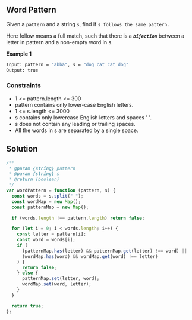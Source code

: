 ## Word Pattern

Given a `pattern` and a string `s`, find if `s follows the same pattern.`

Here follow means a full match, such that there is a **_`bijection`_** between a letter in pattern and a non-empty word in s.

**Example 1**

```bash
Input: pattern = "abba", s = "dog cat cat dog"
Output: true
```

### Constraints

- 1 <= pattern.length <= 300
- pattern contains only lower-case English letters.
- 1 <= s.length <= 3000
- s contains only lowercase English letters and spaces ' '.
- s does not contain any leading or trailing spaces.
- All the words in s are separated by a single space.

## Solution

```javascript
/**
 * @param {string} pattern
 * @param {string} s
 * @return {boolean}
 */
var wordPattern = function (pattern, s) {
  const words = s.split(" ");
  const wordMap = new Map();
  const patternMap = new Map();

  if (words.length !== pattern.length) return false;

  for (let i = 0; i < words.length; i++) {
    const letter = pattern[i];
    const word = words[i];
    if (
      (patternMap.has(letter) && patternMap.get(letter) !== word) ||
      (wordMap.has(word) && wordMap.get(word) !== letter)
    ) {
      return false;
    } else {
      patternMap.set(letter, word);
      wordMap.set(word, letter);
    }
  }

  return true;
};
```
